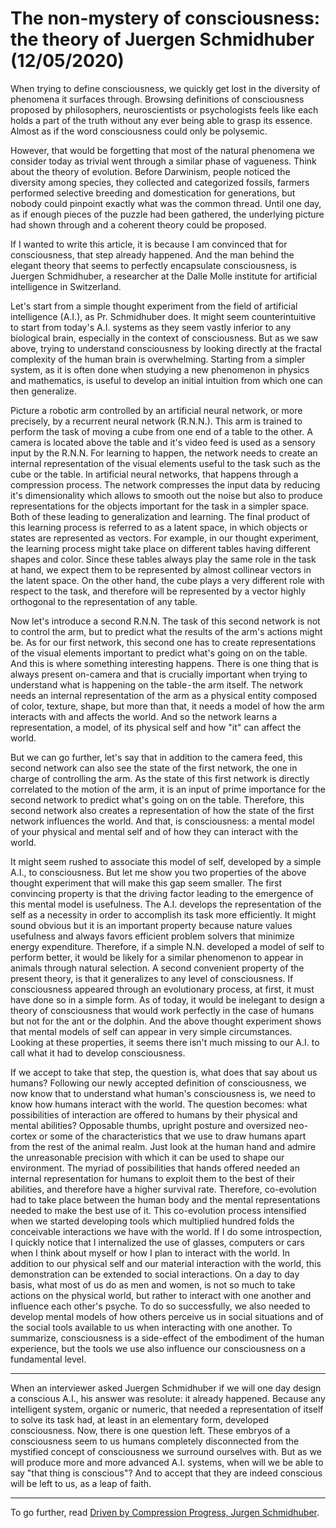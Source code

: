 # The non-mystery of consciousness: the theory of Juergen Schmidhuber (12/05/2020)

When trying to define consciousness, we quickly get lost in the diversity of phenomena it surfaces through. Browsing definitions of consciousness proposed by philosophers, neuroscientists or psychologists feels like each holds a part of the truth without any ever being able to grasp its essence. Almost as if the word consciousness could only be polysemic.

However, that would be forgetting that most of the natural phenomena we consider today as trivial went through a similar phase of vagueness. Think about the theory of evolution. Before Darwinism, people noticed the diversity among species, they collected and categorized fossils, farmers performed selective breeding and domestication for generations, but nobody could pinpoint exactly what was the common thread. Until one day, as if enough pieces of the puzzle had been gathered, the underlying picture had shown through and a coherent theory could be proposed.

If I wanted to write this article, it is because I am convinced that for consciousness, that step already happened. And the man behind the elegant theory that seems to perfectly encapsulate consciousness, is Juergen Schmidhuber, a researcher at the Dalle Molle institute for artificial intelligence in Switzerland.

Let's start from a simple thought experiment from the field of artificial intelligence (A.I.), as Pr. Schmidhuber does. It might seem counterintuitive to start from today's A.I. systems as they seem vastly inferior to any biological brain, especially in the context of consciousness. But as we saw above, trying to understand consciousness by looking directly at the fractal complexity of the human brain is overwhelming. Starting from a simpler system, as it is often done when studying a new phenomenon in physics and mathematics, is useful to develop an initial intuition from which one can then generalize.

Picture a robotic arm controlled by an artificial neural network, or more precisely, by a recurrent neural network (R.N.N.). This arm is trained to perform the task of moving a cube from one end of a table to the other. A camera is located above the table and it's video feed is used as a sensory input by the R.N.N. For learning to happen, the network needs to create an internal representation of the visual elements useful to the task such as the cube or the table. In artificial neural networks, that happens through a compression process. The network compresses the input data by reducing it's dimensionality which allows to smooth out the noise but also to produce representations for the objects important for the task in a simpler space. Both of these leading to generalization and learning. The final product of this learning process is referred to as a latent space, in which objects or states are represented as vectors. For example, in our thought experiment, the learning process might take place on different tables having different shapes and color. Since these tables always play the same role in the task at hand, we expect them to be represented by almost collinear vectors in the latent space. On the other hand, the cube plays a very different role with respect to the task, and therefore will be represented by a vector highly orthogonal to the representation of any table.

Now let's introduce a second R.N.N. The task of this second network is not to control the arm, but to predict what the results of the arm's actions might be. As for our first network, this second one has to create representations of the visual elements important to predict what's going on on the table. And this is where something interesting happens. There is one thing that is always present on-camera and that is crucially important when trying to understand what is happening on the table - the arm itself. The network needs an internal representation of the arm as a physical entity composed of color, texture, shape, but more than that, it needs a model of how the arm interacts with and affects the world. And so the network learns a representation, a model, of its physical self and how "it" can affect the world.

But we can go further, let's say that in addition to the camera feed, this second network can also see the state of the first network, the one in charge of controlling the arm. As the state of this first network is directly correlated to the motion of the arm, it is an input of prime importance for the second network to predict what's going on on the table. Therefore, this second network also creates a representation of how the state of the first network influences the world. And that, is consciousness: a mental model of your physical and mental self and of how they can interact with the world.

It might seem rushed to associate this model of self, developed by a simple A.I., to consciousness. But let me show you two properties of the above thought experiment that will make this gap seem smaller. The first convincing property is that the driving factor leading to the emergence of this mental model is usefulness. The A.I. develops the representation of the self as a necessity in order to accomplish its task more efficiently. It might sound obvious but it is an important property because nature values usefulness and always favors efficient problem solvers that minimize energy expenditure. Therefore, if a simple N.N. developed a model of self to perform better, it would be likely for a similar phenomenon to appear in animals through natural selection. A second convenient property of the present theory, is that it generalizes to any level of consciousness. If consciousness appeared through an evolutionary process, at first, it must have done so in a simple form. As of today, it would be inelegant to design a theory of consciousness that would work perfectly in the case of humans but not for the ant or the dolphin. And the above thought experiment shows that mental models of self can appear in very simple circumstances. Looking at these properties, it seems there isn't much missing to our A.I. to call what it had to develop consciousness.

If we accept to take that step, the question is, what does that say about us humans? Following our newly accepted definition of consciousness, we now know that to understand what human's consciousness is, we need to know how humans interact with the world. The question becomes: what possibilities of interaction are offered to humans by their physical and mental abilities? Opposable thumbs, upright posture and oversized neo-cortex or some of the characteristics that we use to draw humans apart from the rest of the animal realm. Just look at the human hand and admire the unreasonable precision with which it can be used to shape our environment. The myriad of possibilities that hands offered needed an internal representation for humans to exploit them to the best of their abilities, and therefore have a higher survival rate. Therefore, co-evolution had to take place between the human body and the mental representations needed to make the best use of it. This co-evolution process intensified when we started developing tools which multiplied hundred folds the conceivable interactions we have with the world. If I do some introspection, I quickly notice that I internalized the use of glasses, computers or cars when I think about myself or how I plan to interact with the world. In addition to our physical self and our material interaction with the world, this demonstration can be extended to social interactions. On a day to day basis, what most of us do as men and women, is not so much to take actions on the physical world, but rather to interact with one another and influence each other's psyche. To do so successfully, we also needed to develop mental models of how others perceive us in social situations and of the social tools available to us when interacting with one another. To summarize, consciousness is a side-effect of the embodiment of the human experience, but the tools we use also influence our consciousness on a fundamental level.

---

When an interviewer asked Juergen Schmidhuber if we will one day design a conscious A.I., his answer was resolute: it already happened. Because any intelligent system, organic or numeric, that needed a representation of itself to solve its task had, at least in an elementary form, developed consciousness.
Now, there is one question left. These embryos of a consciousness seem to us humans completely disconnected from the mystified concept of consciousness we surround ourselves with. But as we will produce more and more advanced A.I. systems, when will we be able to say "that thing is conscious"?
And to accept that they are indeed conscious will be left to us, as a leap of faith.

---

To go further, read [Driven by Compression Progress, Jurgen Schmidhuber](https://arxiv.org/pdf/0812.4360.pdf).
